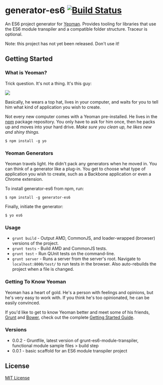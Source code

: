 # generator-es6 [![Build Status](https://secure.travis-ci.org/addyosmani/generator-es6.png?branch=master)](https://travis-ci.org/addyosmani/generator-es6)

An ES6 project generator for [Yeoman](http://yeoman.io). Provides tooling for libraries that use the ES6 module transpiler and a compatible folder structure. Traceur is optional.

Note: this project has not yet been released. Don't use it!

## Getting Started

### What is Yeoman?

Trick question. It's not a thing. It's this guy:

![](http://i.imgur.com/JHaAlBJ.png)

Basically, he wears a top hat, lives in your computer, and waits for you to tell him what kind of application you wish to create.

Not every new computer comes with a Yeoman pre-installed. He lives in the [npm](https://npmjs.org) package repository. You only have to ask for him once, then he packs up and moves into your hard drive. *Make sure you clean up, he likes new and shiny things.*

```
$ npm install -g yo
```

### Yeoman Generators

Yeoman travels light. He didn't pack any generators when he moved in. You can think of a generator like a plug-in. You get to choose what type of application you wish to create, such as a Backbone application or even a Chrome extension.

To install generator-es6 from npm, run:

```
$ npm install -g generator-es6
```

Finally, initiate the generator:

```
$ yo es6
```

### Usage


* `grunt build` - Output AMD, CommonJS, and loader-wrapped (browser) versions of the project.
* `grunt tests` - Build AMD and CommonJS tests.
* `grunt test` - Run QUnit tests on the command-line.
* `grunt server` - Runs a server from the server's root. Navigate to `localhost:8000/test/` to run tests in the browser. Also auto-rebuilds the project when a file is changed.


### Getting To Know Yeoman

Yeoman has a heart of gold. He's a person with feelings and opinions, but he's very easy to work with. If you think he's too opinionated, he can be easily convinced.

If you'd like to get to know Yeoman better and meet some of his friends, [Grunt](http://gruntjs.com) and [Bower](http://bower.io), check out the complete [Getting Started Guide](https://github.com/yeoman/yeoman/wiki/Getting-Started).

### Versions

* 0.0.2 - Gruntfile, latest version of grunt-es6-module-transpiler, functional module sample files > build step
* 0.0.1 - basic scaffold for an ES6 module transpiler project


## License

[MIT License](http://en.wikipedia.org/wiki/MIT_License)
